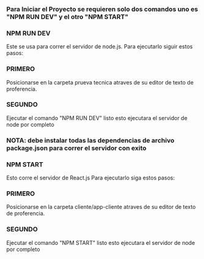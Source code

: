 ### Para Iniciar el Proyecto se requieren solo dos comandos uno es "NPM RUN DEV" y el otro "NPM START"


### NPM RUN DEV

Este se usa para correr el servidor de node.js.
Para ejecutarlo siguir estos pasos:

### PRIMERO
Posicionarse en la carpeta prueva tecnica atraves de su editor de texto de proferencia.

### SEGUNDO
Ejecutar el comando "NPM RUN DEV" listo esto ejecutara el servidor de node por completo

### NOTA: debe instalar todas las dependencias de archivo package.json para correr el servidor con exito

### NPM START
Esto corre el servidor de React.js 
Para ejecutarlo siga estos pasos:

### PRIMERO
Posicionarse en la carpeta cliente/app-cliente atraves de su editor de texto de proferencia.

### SEGUNDO
Ejecutar el comando "NPM START" listo esto ejecutara el servidor de node por completo